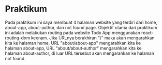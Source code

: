 # Praktikum

Pada praktikum ini saya membuat 4 halaman website yang terdiri dari home, about-app, about-author, dan not found page. Objektif utama dari praktikum ini adalah melakukan routing pada website Todo App menggunakan react-routing-dom keenam. Jika URLnya berakhiran "/" maka akan mengarahkan kita ke halaman home, URL "about/about-app" mengarahkan kita ke halaman about-app, URL "about/about-author" mengarahkan kita ke halaman about-author, di luar URL tersebut akan mengarahkan ke halaman not found.
